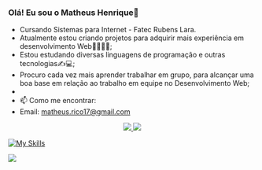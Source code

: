 ### Olá! Eu sou o Matheus Henrique🙂

- Cursando Sistemas para Internet - Fatec Rubens Lara.
- Atualmente estou criando projetos para adquirir mais experiência em desenvolvimento Web👩‍💻👩‍💻;
- Estou estudando diversas linguagens de programação e outras tecnologias✍💻;
- Procuro cada vez mais aprender trabalhar em grupo, para alcançar uma boa base em relação ao trabalho em equipe no Desenvolvimento Web;
- 
- 📫 Como me encontrar: 
-  Email: matheus.rico17@gmail.com

<div align="center">
  <a href="https://github.com/M4th3usao">
  <img height"180em" src="https://github-readme-stats.vercel.app/api?username=M4th3usao&show_icons=true&theme=radical&include_all_commits=true&count_private=true"/>
  <img height"180em" src="https://github-readme-stats.vercel.app/api/top-langs/?username=M4th3usao&layout=compact&langs_count=16&theme=radical"/>
</div>

 [![My Skills](https://skillicons.dev/icons?i=js,html,css,sass,ts,haskell,java,react,git,vercel,ai,ps)](https://skillicons.dev)
  
 <div>
    <a href="https://www.linkedin.com/in/matheus-oliveira-a14b121b0/" target="_blanck"><img src="https://img.shields.io/badge/LinkedIn-0077B5?style=for-the-badge&logo=linkedin&logoColor=white" target="_blanck"></a>
    
  

  
 
